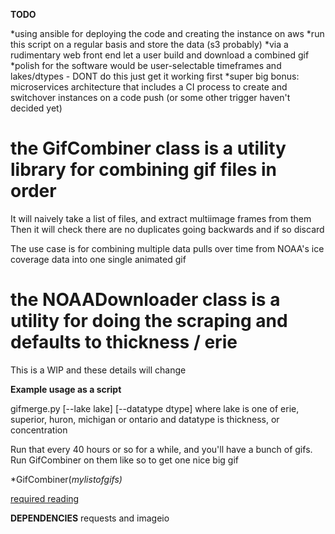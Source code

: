 **TODO**

*using ansible for deploying the code and creating the instance on aws
*run this script on a regular basis and store the data (s3 probably)
*via a rudimentary web front end let a user build and download a combined gif
*polish for the software would be user-selectable timeframes and lakes/dtypes - DONT do this just get it working first
*super big bonus: microservices architecture that includes a CI process to create and switchover instances on a code push (or some other trigger haven't decided yet)

# the GifCombiner class is a utility library for combining gif files in order

It will naively take a list of files, and extract multiimage frames from them
Then it will check there are no duplicates going backwards and if so discard

The use case is for combining multiple data pulls over time from NOAA's ice coverage data into one single animated gif

# the NOAADownloader class is a utility for doing the scraping and defaults to thickness / erie

This is a WIP and these details will change

**Example usage as a script**

gifmerge.py [--lake lake] [--datatype dtype]
where lake is one of erie, superior, huron, michigan or ontario
and datatype is thickness, or concentration

Run that every 40 hours or so for a while, and you'll have a bunch of gifs.
Run GifCombiner on them like so to get one nice big gif

*GifCombiner(*mylistofgifs)*


[required reading](https://en.wikisource.org/wiki/The_Rime_of_the_Ancyent_Marinere_(1798))

**DEPENDENCIES**
requests and imageio

